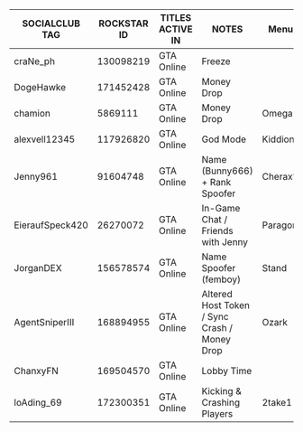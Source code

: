 SOCIALCLUB TAG | ROCKSTAR ID | TITLES ACTIVE IN | NOTES | Menu
------------ | ------------- | ------------- | ------------- | ------------- 
craNe_ph     | 130098219     | GTA Online    | Freeze     | 
DogeHawke    | 171452428     | GTA Online    | Money Drop | 
chamion      | 5869111       | GTA Online    | Money Drop | Omega
alexvell12345     | 117926820       | GTA Online    | God Mode | Kiddions
Jenny961    | 91604748      | GTA Online    | Name (Bunny666) + Rank Spoofer | Cherax?
EieraufSpeck420    | 26270072     | GTA Online    | In-Game Chat / Friends with Jenny | Paragon
JorganDEX    | 156578574    | GTA Online    | Name Spoofer (femboy) | Stand
AgentSniperIII   | 168894955    | GTA Online    | Altered Host Token / Sync Crash / Money Drop | Ozark
ChanxyFN   | 169504570    | GTA Online    | Lobby Time | 
loAding_69 | 172300351    | GTA Online    | Kicking & Crashing Players | 2take1
